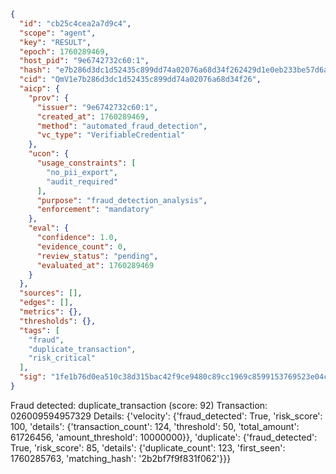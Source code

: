 ```json
{
  "id": "cb25c4cea2a7d9c4",
  "scope": "agent",
  "key": "RESULT",
  "epoch": 1760289469,
  "host_pid": "9e6742732c60:1",
  "hash": "e7b286d3dc1d52435c899dd74a02076a68d34f262429d1e0eb233be57d6a7594",
  "cid": "QmV1e7b286d3dc1d52435c899dd74a02076a68d34f26",
  "aicp": {
    "prov": {
      "issuer": "9e6742732c60:1",
      "created_at": 1760289469,
      "method": "automated_fraud_detection",
      "vc_type": "VerifiableCredential"
    },
    "ucon": {
      "usage_constraints": [
        "no_pii_export",
        "audit_required"
      ],
      "purpose": "fraud_detection_analysis",
      "enforcement": "mandatory"
    },
    "eval": {
      "confidence": 1.0,
      "evidence_count": 0,
      "review_status": "pending",
      "evaluated_at": 1760289469
    }
  },
  "sources": [],
  "edges": [],
  "metrics": {},
  "thresholds": {},
  "tags": [
    "fraud",
    "duplicate_transaction",
    "risk_critical"
  ],
  "sig": "1fe1b76d0ea510c38d315bac42f9ce9480c89cc1969c8599153769523e04cb1e"
}
```

Fraud detected: duplicate_transaction (score: 92)
Transaction: 026009594957329
Details: {'velocity': {'fraud_detected': True, 'risk_score': 100, 'details': {'transaction_count': 124, 'threshold': 50, 'total_amount': 61726456, 'amount_threshold': 10000000}}, 'duplicate': {'fraud_detected': True, 'risk_score': 85, 'details': {'duplicate_count': 123, 'first_seen': 1760285763, 'matching_hash': '2b2bf7f9f831f062'}}}